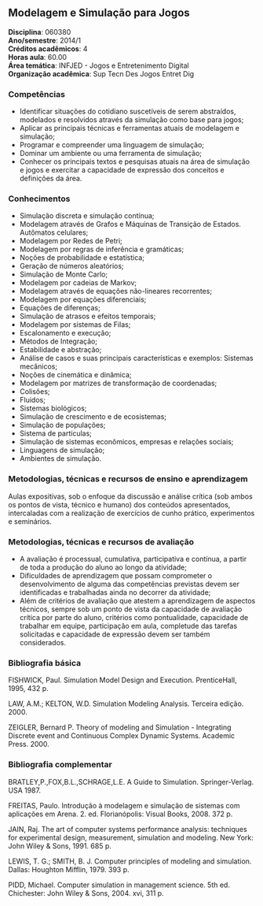 ## Modelagem e Simulação para Jogos

**Disciplina**:   060380  
**Ano/semestre**:  2014/1  
**Créditos acadêmicos**: 4  
**Horas aula**: 60.00  
**Área temática**:  INFJED - Jogos e Entretenimento Digital  
**Organização acadêmica**: Sup Tecn Des Jogos Entret Dig  

### Competências

* Identificar situações do cotidiano suscetíveis de serem abstraídos, modelados e resolvidos através da simulação como base para jogos;
* Aplicar as principais técnicas e ferramentas atuais de modelagem e simulação;
* Programar e compreender uma linguagem de simulação;
* Dominar um ambiente ou uma ferramenta de simulação;
* Conhecer os principais textos e pesquisas atuais na área de simulação e jogos e exercitar a capacidade de expressão dos conceitos e definições da área.

### Conhecimentos

* Simulação discreta e simulação contínua;  
* Modelagem através de Grafos e Máquinas de Transição de Estados. Autômatos celulares;  
* Modelagem por Redes de Petri;  
* Modelagem por regras de inferência e gramáticas;  
* Noções de probabilidade e estatística;  
* Geração de números aleatórios;  
* Simulação de Monte Carlo;  
* Modelagem por cadeias de Markov;  
* Modelagem através de equações não-lineares recorrentes;  
* Modelagem por equações diferenciais;  
* Equações de diferenças;  
* Simulação de atrasos e efeitos temporais;  
* Modelagem por sistemas de Filas;  
* Escalonamento e execução;  
* Métodos de Integração;  
* Estabilidade e abstração;  
* Análise de casos e suas principais características e exemplos: Sistemas mecânicos;  
* Noções de cinemática e dinâmica;  
* Modelagem por matrizes de transformação de coordenadas;  
* Colisões;  
* Fluidos;  
* Sistemas biológicos;  
* Simulação de crescimento e de ecosistemas;  
* Simulação de populações;  
* Sistema de partículas;  
* Simulação de sistemas econômicos, empresas e relações sociais;  
* Linguagens de simulação;  
* Ambientes de simulação.

### Metodologias, técnicas e recursos de ensino e aprendizagem

Aulas expositivas, sob o enfoque da discussão e análise crítica (sob ambos os pontos de vista, técnico e humano) dos conteúdos apresentados, intercaladas com a realização de exercícios de cunho prático, experimentos e seminários.


### Metodologias, técnicas e recursos de avaliação

* A avaliação é processual, cumulativa, participativa e contínua, a partir de toda a produção do aluno ao longo da atividade;  
* Dificuldades de aprendizagem que possam comprometer o desenvolvimento de alguma das competências previstas devem ser identificadas e trabalhadas ainda no decorrer da atividade;
* Além de critérios de avaliação que atestem a aprendizagem de aspectos técnicos, sempre sob um ponto de vista da capacidade de avaliação crítica por parte do aluno, critérios como pontualidade, capacidade de trabalhar em equipe, participação em aula, completude das tarefas solicitadas e capacidade de expressão devem ser também considerados.

### Bibliografia básica

FISHWICK, Paul. Simulation Model Design and Execution. PrenticeHall, 1995, 432 p.

LAW, A.M.; KELTON, W.D. Simulation Modeling Analysis. Terceira edição. 2000.

ZEIGLER, Bernard P. Theory of modeling and Simulation - Integrating Discrete event and Continuous Complex Dynamic Systems. Academic Press. 2000.


### Bibliografia complementar

BRATLEY,P.,FOX,B.L.,SCHRAGE,L.E. A Guide to Simulation. Springer-Verlag. USA 1987.

FREITAS, Paulo. Introdução à modelagem e simulação de sistemas com aplicações em Arena. 2. ed. Florianópolis: Visual Books, 2008. 372 p.

JAIN, Raj. The art of computer systems performance analysis: techniques for experimental design, measurement, simulation and modeling. New York: John Wiley & Sons, 1991. 685 p.

LEWIS, T. G.; SMITH, B. J. Computer principles of modeling and simulation. Dallas: Houghton Mifflin, 1979. 393 p.

PIDD, Michael. Computer simulation in management science. 5th ed. Chichester: John Wiley & Sons, 2004. xvi, 311 p.